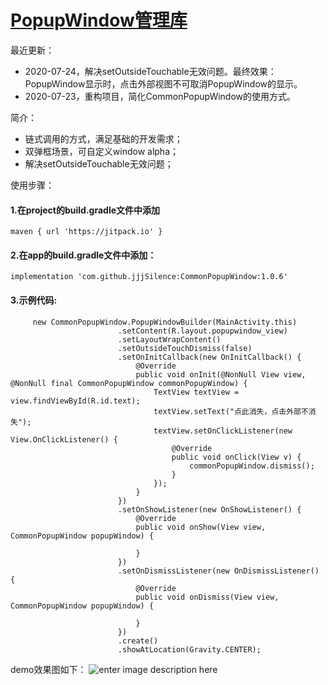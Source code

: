 # [PopupWindow管理库](https://github.com/jjjSilence/CommonPopupWindow)

最近更新：
- 2020-07-24，解决setOutsideTouchable无效问题。最终效果：PopupWindow显示时，点击外部视图不可取消PopupWindow的显示。
- 2020-07-23，重构项目，简化CommonPopupWindow的使用方式。

简介：
- 链式调用的方式，满足基础的开发需求；
- 双弹框场景，可自定义window alpha；
- 解决setOutsideTouchable无效问题；

使用步骤：
#### 1.在project的build.gradle文件中添加 
```
maven { url 'https://jitpack.io' }
```
     
#### 2.在app的build.gradle文件中添加：
```
implementation 'com.github.jjjSilence:CommonPopupWindow:1.0.6'
```

#### 3.示例代码:
```
     new CommonPopupWindow.PopupWindowBuilder(MainActivity.this)
                        .setContent(R.layout.popupwindow_view)
                        .setLayoutWrapContent()
                        .setOutsideTouchDismiss(false)
                        .setOnInitCallback(new OnInitCallback() {
                            @Override
                            public void onInit(@NonNull View view, @NonNull final CommonPopupWindow commonPopupWindow) {
                                TextView textView = view.findViewById(R.id.text);
                                textView.setText("点此消失，点击外部不消失");
                                textView.setOnClickListener(new View.OnClickListener() {
                                    @Override
                                    public void onClick(View v) {
                                        commonPopupWindow.dismiss();
                                    }
                                });
                            }
                        })
                        .setOnShowListener(new OnShowListener() {
                            @Override
                            public void onShow(View view, CommonPopupWindow popupWindow) {
                                
                            }
                        })
                        .setOnDismissListener(new OnDismissListener() {
                            @Override
                            public void onDismiss(View view, CommonPopupWindow popupWindow) {
                                
                            }
                        })
                        .create()
                        .showAtLocation(Gravity.CENTER);

```

demo效果图如下：
![enter image description here](https://github.com/jjjSilence/SmartPopupWindow/blob/master/demo.gif)
